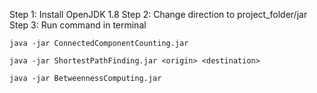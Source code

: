 Step 1: Install OpenJDK 1.8
Step 2: Change direction to project_folder/jar
Step 3: Run command in terminal

	java -jar ConnectedComponentCounting.jar 
	
	java -jar ShortestPathFinding.jar <origin> <destination>
	
	java -jar BetweennessComputing.jar
